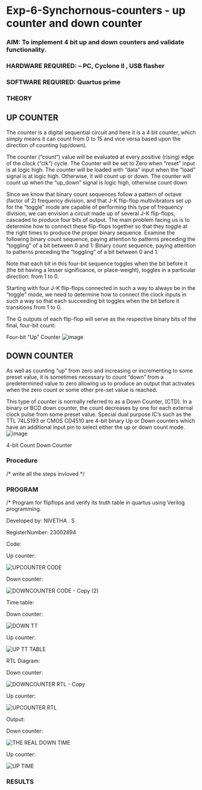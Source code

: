 # Exp-6-Synchornous-counters - up counter and down counter 
### AIM: To implement 4 bit up and down counters and validate  functionality.
### HARDWARE REQUIRED:  – PC, Cyclone II , USB flasher
### SOFTWARE REQUIRED:   Quartus prime
### THEORY 

## UP COUNTER 
The counter is a digital sequential circuit and here it is a 4 bit counter, which simply means it can count from 0 to 15 and vice versa based upon the direction of counting (up/down). 

The counter (“count“) value will be evaluated at every positive (rising) edge of the clock (“clk“) cycle.
The Counter will be set to Zero when “reset” input is at logic high.
The counter will be loaded with “data” input when the “load” signal is at logic high. Otherwise, it will count up or down.
The counter will count up when the “up_down” signal is logic high, otherwise count down

Since we know that binary count sequences follow a pattern of octave (factor of 2) frequency division, and that J-K flip-flop multivibrators set up for the “toggle” mode are capable of performing this type of frequency division, we can envision a circuit made up of several J-K flip-flops, cascaded to produce four bits of output.
The main problem facing us is to determine how to connect these flip-flops together so that they toggle at the right times to produce the proper binary sequence.
Examine the following binary count sequence, paying attention to patterns preceding the “toggling” of a bit between 0 and 1:
Binary count sequence, paying attention to patterns preceding the “toggling” of a bit between 0 and 1.

Note that each bit in this four-bit sequence toggles when the bit before it (the bit having a lesser significance, or place-weight), toggles in a particular direction: from 1 to 0.



 
 

Starting with four J-K flip-flops connected in such a way to always be in the “toggle” mode, we need to determine how to connect the clock inputs in such a way so that each succeeding bit toggles when the bit before it transitions from 1 to 0.

The Q outputs of each flip-flop will serve as the respective binary bits of the final, four-bit count:

 
 

Four-bit “Up” Counter
![image](https://user-images.githubusercontent.com/36288975/169644758-b2f4339d-9532-40c5-af40-8f4f8c942e2c.png)



## DOWN COUNTER 

As well as counting “up” from zero and increasing or incrementing to some preset value, it is sometimes necessary to count “down” from a predetermined value to zero allowing us to produce an output that activates when the zero count or some other pre-set value is reached.

This type of counter is normally referred to as a Down Counter, (CTD). In a binary or BCD down counter, the count decreases by one for each external clock pulse from some preset value. Special dual purpose IC’s such as the TTL 74LS193 or CMOS CD4510 are 4-bit binary Up or Down counters which have an additional input pin to select either the up or down count mode.
![image](https://user-images.githubusercontent.com/36288975/169644844-1a14e123-7228-4ed8-81a9-eb937dff4ac8.png)


4-bit Count Down Counter
### Procedure
/* write all the steps invloved */



### PROGRAM 
/*
Program for flipflops  and verify its truth table in quartus using Verilog programming.

Developed by: NIVETHA . S

RegisterNumber:  23002894

Code:

Up counter:

![UPCOUNTER CODE](https://github.com/nivethasuresh1408/Exp-7-Synchornous-counters-/assets/152055927/c5bd54ff-848c-4b51-93d8-134844af82a2)

Down counter:

![DOWNCOUNTER CODE - Copy (2)](https://github.com/nivethasuresh1408/Exp-7-Synchornous-counters-/assets/152055927/1cb76eaa-4828-4cfa-9778-c33437bac43c)

Time table:

Down counter:

![DOWN TT](https://github.com/nivethasuresh1408/Exp-7-Synchornous-counters-/assets/152055927/ba91dcf4-1c00-459a-bee9-0016533923ee)

Up counter:

![UP TT TABLE](https://github.com/nivethasuresh1408/Exp-7-Synchornous-counters-/assets/152055927/02e218f4-2939-41b8-823e-764c0d977274)

RTL Diagram:

Down counter:

![DOWNCOUNTER RTL - Copy](https://github.com/nivethasuresh1408/Exp-7-Synchornous-counters-/assets/152055927/d011c5ef-60e4-490e-9506-0604f57b961c)

Up counter:

![UPCOUNTER RTL](https://github.com/nivethasuresh1408/Exp-7-Synchornous-counters-/assets/152055927/1d312a15-f137-4572-9984-c56548f36b9e)

Output:

Down counter:

![THE REAL DOWN TIME](https://github.com/nivethasuresh1408/Exp-7-Synchornous-counters-/assets/152055927/674f290e-3a02-49b5-bf98-fd51f2c91c05)

Up counter:

![UP TIME](https://github.com/nivethasuresh1408/Exp-7-Synchornous-counters-/assets/152055927/f0692f9f-ae22-4587-bc81-f1528c7f541a)





### RESULTS 
